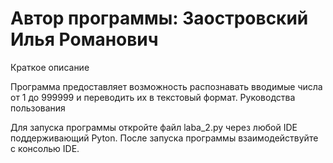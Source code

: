 # Автор программы: Заостровский Илья Романович
Краткое описание

Программа предоставляет возможность распознавать вводимые числа от 1 до 999999 и переводить их в текстовый формат.
Руководства пользования

Для запуска программы откройте файл laba_2.py через любой IDE поддерживающий Pyton. После запуска программы взаимодействуйте с консолью IDE.
